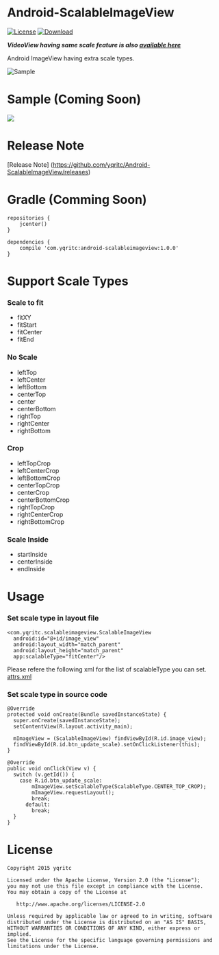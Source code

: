 # Android-ScalableImageView
[![License](https://img.shields.io/badge/license-Apache%202-blue.svg)](https://www.apache.org/licenses/LICENSE-2.0)
[![Download](https://api.bintray.com/packages/yqritc/maven/android-scalableimageview/images/download.svg)](https://bintray.com/yqritc/maven/android-scalableimageview/_latestVersion)

*__VideoView having same scale feature is also [available here](https://github.com/yqritc/Android-ScalableVideoView)__*  

Android ImageView having extra scale types.

![Sample](/sample/sample.gif)

# Sample (Coming Soon)
<a href="https://play.google.com/store/apps/details?id=com.yqritc.scalableimageview.sample"><img src="http://developer.android.com/images/brand/en_app_rgb_wo_60.png"/></a>

# Release Note

[Release Note] (https://github.com/yqritc/Android-ScalableImageView/releases)

# Gradle (Comming Soon)
```
repositories {
    jcenter()
}

dependencies {
    compile 'com.yqritc:android-scalableimageview:1.0.0'
}
```

# Support Scale Types  

### Scale to fit 
- fitXY
- fitStart
- fitCenter
- fitEnd

### No Scale
- leftTop
- leftCenter
- leftBottom
- centerTop
- center
- centerBottom
- rightTop
- rightCenter
- rightBottom

### Crop
- leftTopCrop
- leftCenterCrop
- leftBottomCrop
- centerTopCrop
- centerCrop
- centerBottomCrop
- rightTopCrop
- rightCenterCrop
- rightBottomCrop

### Scale Inside
- startInside
- centerInside
- endInside


# Usage

### Set scale type in layout file
```
<com.yqritc.scalableimageview.ScalableImageView
  android:id="@+id/image_view"
  android:layout_width="match_parent"
  android:layout_height="match_parent"
  app:scalableType="fitCenter"/>
```
Please refere the following xml for the list of scalableType you can set.  
[attrs.xml](https://github.com/yqritc/Android-ScalableImageView/blob/master/library/src/main/res/values/attrs.xml)

### Set scale type in source code
```
@Override
protected void onCreate(Bundle savedInstanceState) {
  super.onCreate(savedInstanceState);
  setContentView(R.layout.activity_main);
  
  mImageView = (ScalableImageView) findViewById(R.id.image_view);
  findViewById(R.id.btn_update_scale).setOnClickListener(this);
}

@Override
public void onClick(View v) {
  switch (v.getId()) {
    case R.id.btn_update_scale:
        mImageView.setScalableType(ScalableType.CENTER_TOP_CROP);
        mImageView.requestLayout();
        break;
      default:
        break;
  }
}
```


# License
```
Copyright 2015 yqritc

Licensed under the Apache License, Version 2.0 (the "License");
you may not use this file except in compliance with the License.
You may obtain a copy of the License at

   http://www.apache.org/licenses/LICENSE-2.0

Unless required by applicable law or agreed to in writing, software
distributed under the License is distributed on an "AS IS" BASIS,
WITHOUT WARRANTIES OR CONDITIONS OF ANY KIND, either express or implied.
See the License for the specific language governing permissions and
limitations under the License.
